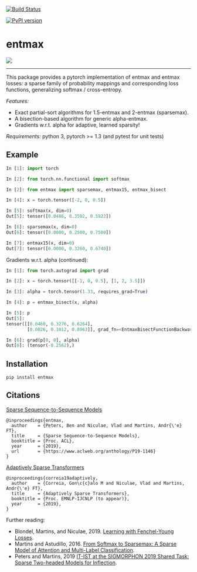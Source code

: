 [![Build Status](https://dev.azure.com/zephyr14/entmax/_apis/build/status/deep-spin.entmax?branchName=master)](https://dev.azure.com/zephyr14/entmax/_build/latest?definitionId=1&branchName=master)

[![PyPI version](https://badge.fury.io/py/entmax.svg)](https://badge.fury.io/py/entmax)

# entmax

<img src="entmax.png" />

--------------------------------------------------------------------------------

This package provides a pytorch implementation of entmax and entmax losses:
a sparse family of probability mappings and corresponding loss functions,
generalizing softmax / cross-entropy.

*Features:*
  - Exact partial-sort algorithms for 1.5-entmax and 2-entmax (sparsemax).
  - A bisection-based algorithm for generic alpha-entmax.
  - Gradients w.r.t. alpha for adaptive, learned sparsity!

*Requirements:* python 3, pytorch >= 1.3 (and pytest for unit tests)

## Example

```python
In [1]: import torch

In [2]: from torch.nn.functional import softmax

In [2]: from entmax import sparsemax, entmax15, entmax_bisect

In [4]: x = torch.tensor([-2, 0, 0.5])

In [5]: softmax(x, dim=0)
Out[5]: tensor([0.0486, 0.3592, 0.5922])

In [6]: sparsemax(x, dim=0)
Out[6]: tensor([0.0000, 0.2500, 0.7500])

In [7]: entmax15(x, dim=0)
Out[7]: tensor([0.0000, 0.3260, 0.6740])

```

Gradients w.r.t. alpha (continued):

```python
In [1]: from torch.autograd import grad

In [2]: x = torch.tensor([[-1, 0, 0.5], [1, 2, 3.5]])

In [3]: alpha = torch.tensor(1.33, requires_grad=True)

In [4]: p = entmax_bisect(x, alpha)

In [5]: p
Out[5]:
tensor([[0.0460, 0.3276, 0.6264],
        [0.0026, 0.1012, 0.8963]], grad_fn=<EntmaxBisectFunctionBackward>)

In [6]: grad(p[0, 0], alpha)
Out[6]: (tensor(-0.2562),)
```

## Installation

```
pip install entmax
```

## Citations

[Sparse Sequence-to-Sequence Models](https://www.aclweb.org/anthology/P19-1146)

```
@inproceedings{entmax,
  author    = {Peters, Ben and Niculae, Vlad and Martins, Andr{\'e} FT},
  title     = {Sparse Sequence-to-Sequence Models},
  booktitle = {Proc. ACL},
  year      = {2019},
  url       = {https://www.aclweb.org/anthology/P19-1146}
}
```

[Adaptively Sparse Transformers](https://arxiv.org/pdf/1909.00015.pdf)

```
@inproceedings{correia19adaptively,
  author    = {Correia, Gon\c{c}alo M and Niculae, Vlad and Martins, Andr{\'e} FT},
  title     = {Adaptively Sparse Transformers},
  booktitle = {Proc. EMNLP-IJCNLP (to appear)},
  year      = {2019},
}
```

Further reading:

  - Blondel, Martins, and Niculae, 2019. [Learning with Fenchel-Young Losses](https://arxiv.org/abs/1901.02324).
  - Martins and Astudillo, 2016. [From Softmax to Sparsemax: A Sparse Model of Attention and Multi-Label Classification](https://arxiv.org/abs/1602.02068).
  - Peters and Martins, 2019 [IT-IST at the SIGMORPHON 2019 Shared Task: Sparse Two-headed Models for Inflection](https://www.aclweb.org/anthology/W19-4207).
